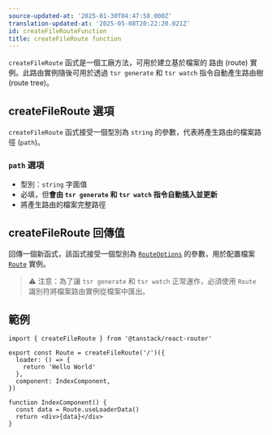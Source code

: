 ```yaml
---
source-updated-at: '2025-01-30T04:47:58.000Z'
translation-updated-at: '2025-05-08T20:22:20.021Z'
id: createFileRouteFunction
title: createFileRoute function
---
```


`createFileRoute` 函式是一個工廠方法，可用於建立基於檔案的 路由 (route) 實例。此路由實例隨後可用於透過 `tsr generate` 和 `tsr watch` 指令自動產生路由樹 (route tree)。

## createFileRoute 選項

`createFileRoute` 函式接受一個型別為 `string` 的參數，代表將產生路由的檔案路徑 (`path`)。

### `path` 選項

- 型別：`string` 字面值
- 必填，但**會由 `tsr generate` 和 `tsr watch` 指令自動插入並更新**
- 將產生路由的檔案完整路徑

## createFileRoute 回傳值

回傳一個新函式，該函式接受一個型別為 [`RouteOptions`](./RouteOptionsType.md) 的參數，用於配置檔案 [`Route`](./RouteType.md) 實例。

> ⚠️ 注意：為了讓 `tsr generate` 和 `tsr watch` 正常運作，必須使用 `Route` 識別符將檔案路由實例從檔案中匯出。

## 範例

```tsx
import { createFileRoute } from '@tanstack/react-router'

export const Route = createFileRoute('/')({
  loader: () => {
    return 'Hello World'
  },
  component: IndexComponent,
})

function IndexComponent() {
  const data = Route.useLoaderData()
  return <div>{data}</div>
}
```
